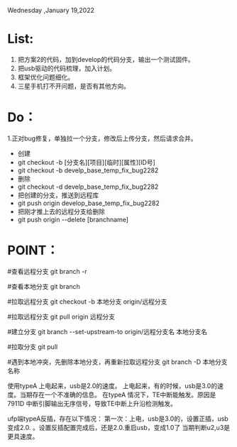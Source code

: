 Wednesday ,January 19,2022

# List:
1. 把方案2的代码，加到develop的代码分支，输出一个测试固件。
2. 把usb驱动的代码梳理，加入计划。
3. 框架优化问题细化。
4. 三星手机打不开问题，是否有其他方向。

# Do：
1.正对bug修复，单独拉一个分支，修改后上传分支，然后请求合并。
- 创建
- git checkout -b [分支名][项目][临时][属性][ID号]
- git checkout -b  develp_base_temp_fix_bug2282
- 删除
- git checkout -d  develp_base_temp_fix_bug2282 
- 把创建的分支，推送到远程库
- git push  origin develop_base_temp_fix_bug2282
- 把刚才推上去的远程分支给删除
- git push origin --delete [branchname]

# POINT：
#查看远程分支
git branch -r
 
#查看本地分支
git branch
 
#拉取远程分支
git checkout -b 本地分支 origin/远程分支
 
#拉取远程分支
git pull origin 远程分支　
 
#建立分支
git branch --set-upstream-to origin/远程分支名  本地分支名
 
#拉取分支
git pull
 
#遇到本地冲突，先删除本地分支，再重新拉取远程分支
git branch -D 本地分支名称


使用typeA
上电起来，usb是2.0的速度。
上电起来，有的时候，usb是3.0的速度。当期存在一个不准确的信息。
在typeA 情况下，TE中断能触发。原因是7911D 中断引脚输出无序信号，导致TE中断上升沿检测触发。

ufp端typeA反插，存在以下情况：
第一次：上电，usb是3.0的，设置正插，usb变成2.0. 。设置反插配置完成后，还是2.0.重启usb，变成1.0了
当期判断u2,u3是更具速度。

